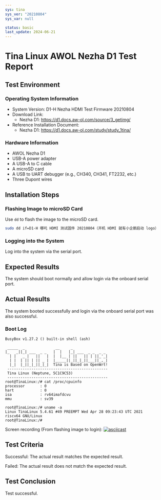 ```yaml
---
sys: tina
sys_ver: "20210804"
sys_var: null

status: basic
last_update: 2024-06-21
---
```


# Tina Linux AWOL Nezha D1 Test Report

## Test Environment

### Operating System Information

- System Version: D1-H Nezha HDMI Test Firmware 20210804
- Download Link:
    - Nezha D1: https://d1.docs.aw-ol.com/source/3_getimg/
- Reference Installation Document:
    - Nezha D1: https://d1.docs.aw-ol.com/study/study_1tina/

### Hardware Information

- AWOL Nezha D1
- USB-A power adapter
- A USB-A to C cable
- A microSD card
- A USB to UART debugger (e.g., CH340, CH341, FT2232, etc.)
- Three Dupont wires

## Installation Steps

### Flashing Image to microSD Card

Use `dd` to flash the image to the microSD card.

```bash
sudo dd if=D1-H 哪吒 HDMI 测试固件 20210804（开机 HDMI 就有小企鹅启动 logo）.img of=/dev/sdX status=progress 
```

### Logging into the System

Log into the system via the serial port.

## Expected Results

The system should boot normally and allow login via the onboard serial port.

## Actual Results

The system booted successfully and login via the onboard serial port was also successful.

### Boot Log

```log
BusyBox v1.27.2 () built-in shell (ash)                                                                               
                                                                                                                      
 _____  _              __     _                                                                                       
|_   _||_| ___  _ _   |  |   |_| ___  _ _  _ _                                                                        
  | |   _ |   ||   |  |  |__ | ||   || | ||_'_|                                                                       
  | |  | || | || _ |  |_____||_||_|_||___||_,_|                                                                       
  |_|  |_||_|_||_|_|  Tina is Based on OpenWrt!                                                                       
 ----------------------------------------------                                                                       
 Tina Linux (Neptune, 5C1C9C53)                                                                                       
 ----------------------------------------------                                                                       
root@TinaLinux:/# cat /proc/cpuinfo                                                                                   
processor       : 0                                                                                                   
hart            : 0                                                                                                   
isa             : rv64imafdcvu                                                                                        
mmu             : sv39                                                                                                
                                                                                                                      
root@TinaLinux:/# uname -a                                                                                            
Linux TinaLinux 5.4.61 #49 PREEMPT Wed Apr 28 09:23:43 UTC 2021 riscv64 GNU/Linux                                     
root@TinaLinux:/#
```

Screen recording (From flashing image to login):
[![asciicast](https://asciinema.org/a/WSlC5RUcJFYH6hZnjxZYwqPtk.svg)](https://asciinema.org/a/WSlC5RUcJFYH6hZnjxZYwqPtk)

## Test Criteria

Successful: The actual result matches the expected result.

Failed: The actual result does not match the expected result.

## Test Conclusion

Test successful.
